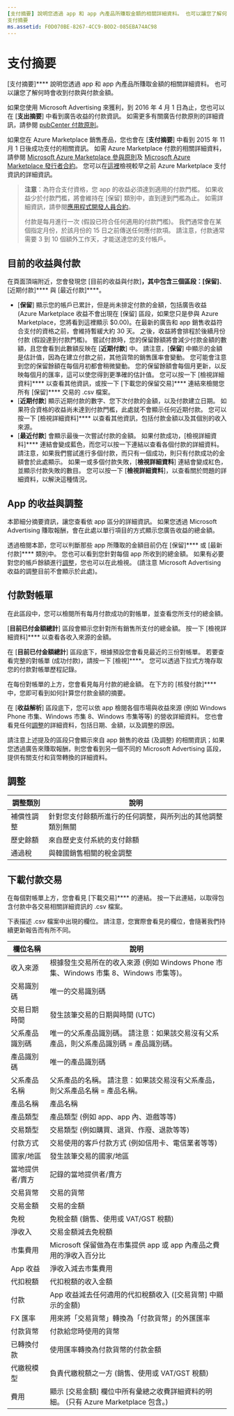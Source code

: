 ```yaml
---
[支付摘要] 說明您透過 app 和 app 內產品所賺取金額的相關詳細資料。 也可以讓您了解何時會收到付款與付款金額。
支付摘要
ms.assetid: F0D070BE-8267-4CC9-B0D2-085EBA74AC98
---
```


# 支付摘要


[支付摘要]**** 說明您透過 app 和 app 內產品所賺取金額的相關詳細資料。 也可以讓您了解何時會收到付款與付款金額。

如果您使用 Microsoft Advertising 來獲利，到 2016 年 4 月 1 日為止，您也可以在 [**支出摘要**] 中看到廣告收益的付款資訊。 如需更多有關廣告付款原則的詳細資訊，請參閱 [pubCenter 付款原則](http://go.microsoft.com/fwlink/p/?LinkID=624469)。

如果您在 Azure Marketplace 銷售產品，您也會在 [**支付摘要**] 中看到 2015 年 11 月 1 日後成功支付的相關資訊。 如需 Azure Marketplace 付款的相關詳細資料，請參閱 [Microsoft Azure Marketplace 參與原則](http://go.microsoft.com/fwlink/p/?LinkId=722436)及 [Microsoft Azure Marketplace 發行者合約](http://go.microsoft.com/fwlink/p/?LinkID=699560 )。 您可以在[這裡](http://go.microsoft.com/fwlink/p/?LinkID=722439)檢視較早之前 Azure Marketplace 支付資訊的詳細資訊。

> **注意**：為符合支付資格，您 app 的收益必須達到適用的付款門檻。 如果收益少於付款門檻，將會維持在 [保留] 類別中，直到達到門檻為止。 如需詳細資訊，請參閱[應用程式開發人員合約](https://msdn.microsoft.com/library/windows/apps/hh694058)。
>
> 付款是每月進行一次 (假設已符合任何適用的付款門檻)。 我們通常會在某個指定月份，於該月份的 15 日之前傳送任何應付款項。 請注意，付款通常需要 3 到 10 個額外工作天，才能送達您的支付帳戶。

## 目前的收益與付款


在頁面頂端附近，您會發現您 [目前的收益與付款]****，其中包含三個區段：[保留]****、[近期付款]**** 與 [最近付款]****。

-   [**保留**] 顯示您的帳戶已累計，但是尚未排定付款的金額，包括廣告收益 (Azure Marketplace 收益不會出現在 [保留] 區段，如果您只是參與 Azure Marketplace，您將看到這裡顯示 $0.00)。在最新的廣告和 app 銷售收益符合支付的資格之前，會維持暫緩大約 30 天。 之後，收益將會排程於後續月份付款 (假設達到付款門檻)。 嘗試付款時，您的保留餘額將會減少付款金額的數額，且您會看到此數額反映在 [**近期付款**] 中。 請注意，[**保留**] 中顯示的金額是估計值，因為在建立付款之前，其他貨幣的銷售匯率會變動。 您可能會注意到您的保留餘額在每個月初都會稍微變動。 您的保留餘額會每個月更新，以反映每個月的匯率，這可以使您得到更準確的估計值。 您可以按一下 [檢視詳細資料]**** 以查看其他資訊，或按一下 [下載您的保留交易]**** 連結來檢閱您所有 [保留]**** 交易的 .csv 檔案。
-   [**近期付款**] 顯示近期付款的數字、您下次付款的金額，以及付款建立日期。 如果符合資格的收益尚未達到付款門檻，此處就不會顯示任何近期付款。 您可以按一下 [檢視詳細資料]**** 以查看其他資訊，包括付款金額以及其個別的收入來源。
-   [**最近付款**] 會顯示最後一次嘗試付款的金額。 如果付款成功，[檢視詳細資料]**** 連結會變成藍色，而您可以按一下連結以查看各個付款的詳細資料。 請注意，如果我們嘗試進行多個付款，而只有一個成功，則只有付款成功的金額會於此處顯示。 如果一或多個付款失敗，[**檢視詳細資料**] 連結會變成紅色，並顯示付款失敗的數目。 您可以按一下 [**檢視詳細資料**]，以查看關於問題的詳細資料，以解決這種情況。

## App 的收益與調整


本節細分摘要資訊，讓您查看依 app 區分的詳細資訊。 如果您透過 Microsoft Advertising 賺取報酬，會在此處以單行項目的方式顯示您廣告收益的總金額。

透過檢閱本節，您可以判斷那些 app 所賺取的金額目前仍在 [保留]**** 或 [最新付款]**** 類別中。 您也可以看到您針對每個 app 所收到的總金額。 如果有必要對您的帳戶餘額進行[調整](#proceeds-by-app-and-adjustments)，您也可以在此檢視。 (請注意 Microsoft Advertising 收益的調整目前不會顯示於此處)。

## 付款對帳單


在此區段中，您可以檢閱所有每月付款成功的對帳單，並查看您所支付的總金額。

[**目前已付金額總計**] 區段會顯示您針對所有銷售所支付的總金額。 按一下 [檢視詳細資料]**** 以查看各收入來源的金額。

在 [**目前已付金額總計**] 區段底下，根據預設您會看見最近的三份對帳單。 若要查看完整的對帳單 (成功付款)，請按一下 [檢視]****。 您可以透過下拉式方塊存取您的付款對帳單歷程記錄。

在每份對帳單的上方，您會看見每月付款的總金額。 在下方的 [核發付款]**** 中，您即可看到如何計算您付款金額的摘要。

在 [**收益解析**] 區段底下，您可以依 app 檢閱各個市場與收益來源 (例如 Windows Phone 市集、Windows 市集 8、Windows 市集等等) 的營收詳細資料。 您也會看見任何[調整](#proceeds-by-app-and-adjustments)的詳細資料，包括日期、金額，以及調整的原因。

請注意上述提及的區段只會顯示來自 app 銷售的收益 (及調整) 的相關資訊；如果您透過廣告來賺取報酬，則您會看到另一個不同的 Microsoft Advertising 區段，提供有關支付和貨幣轉換的詳細資料。

## 調整


| 調整類別     | 說明                                                                                                |
|-------------------------|------------------------------------------------------------------------------------------------------------|
| 補償性調整 | 針對您支付餘額所進行的任何調整，與所列出的其他調整類別無關 |
| 歷史餘額        | 來自歷史支付系統的支付餘額                                                             |
| 通過稅              | 與韓國銷售相關的稅金調整                                                                   |

 

## 下載付款交易


在每個對帳單上方，您會看見 [下載交易]**** 的連結。 按一下此連結，以取得包含付款中各交易相關詳細資訊的 .csv 檔案。

下表描述 .csv 檔案中出現的欄位。 請注意，您實際會看見的欄位，會隨著我們持續更新報告而有所不同。

| 欄位名稱              | 說明                                                                                                                              |
|-------------------------|------------------------------------------------------------------------------------------------------------------------------------------|
| 收入來源          | 根據發生交易所在的收入來源 (例如 Windows Phone 市集、Windows 市集 8、Windows 市集等)。  |
| 交易識別碼          | 唯一的交易識別碼                                                                                                            |
| 交易日期時間   | 發生該筆交易的日期與時間 (UTC)                                                                                         |
| 父系產品識別碼       | 唯一的父系產品識別碼。 請注意：如果該交易沒有父系產品，則父系產品識別碼 = 產品識別碼。 |
| 產品識別碼              | 唯一的產品識別碼                                                                                                                |
| 父系產品名稱     | 父系產品的名稱。 請注意：如果該交易沒有父系產品，則父系產品名稱 = 產品名稱。   |
| 產品名稱            | 產品名稱                                                                                                                      |
| 產品類型            | 產品類型 (例如 app、app 內、遊戲等等)                                                                                        |
| 交易類型        | 交易類型 (例如購買、退貨、作廢、退款等等)                                                               |
| 付款方式          | 交易使用的客戶付款方式 (例如信用卡、電信業者等等)                                        |
| 國家/地區        | 發生該筆交易的國家/地區                                                                                            |
| 當地提供者/賣方 | 記錄的當地提供者/賣方                                                                                                          |
| 交易貨幣    | 交易的貨幣                                                                                                              |
| 交易金額      | 交易的金額                                                                                                                |
| 免稅            | 免稅金額 (銷售、使用或 VAT/GST 稅額)                                                                                    |
| 淨收入            | 交易金額減去免稅額                                                                                                     |
| 市集費用               | Microsoft 保留做為在市集提供 app 或 app 內產品之費用的淨收入百分比                |
| App 收益            | 淨收入減去市集費用                                                                                                         |
| 代扣稅額          | 代扣稅額的收入金額                                                                                                            |
| 付款                 | App 收益減去任何適用的代扣稅額收入 ([交易貨幣] 中顯示的金額)                                           |
| FX 匯率                 | 用來將「交易貨幣」轉換為「付款貨幣」的外匯匯率                                                           |
| 付款貨幣        | 付款給您時使用的貨幣                                                                                                         |
| 已轉換付款       | 使用匯率轉換為付款貨幣的付款金額                                                                           |
| 代繳稅模型         | 負責代繳稅額之一方 (銷售、使用或 VAT/GST 稅額)                                                                     |
| 費用                 | 顯示 [交易金額] 欄位中所有彙總之收費詳細資料的明細。 (只有 Azure Marketplace 包含。)          |

 

 

 






<!--HONumber=Mar16_HO1-->


